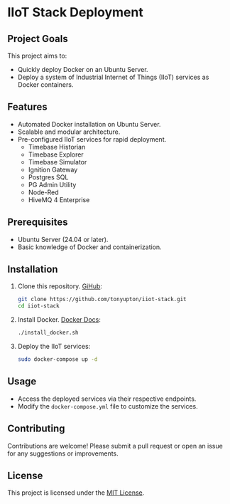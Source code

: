 # IIoT Stack Deployment

## Project Goals

This project aims to:
- Quickly deploy Docker on an Ubuntu Server.
- Deploy a system of Industrial Internet of Things (IIoT) services as Docker containers.

## Features

- Automated Docker installation on Ubuntu Server.
- Scalable and modular architecture.
- Pre-configured IIoT services for rapid deployment.
  - Timebase Historian
  - Timebase Explorer
  - Timebase Simulator
  - Ignition Gateway
  - Postgres SQL
  - PG Admin Utility
  - Node-Red
  - HiveMQ 4 Enterprise

## Prerequisites

- Ubuntu Server (24.04 or later).
- Basic knowledge of Docker and containerization.

## Installation

1. Clone this repository. [GiHub](https://github.com/tonyupton/iiot-stack):
    ```bash
    git clone https://github.com/tonyupton/iiot-stack.git
    cd iiot-stack
    ```

2. Install Docker. [Docker Docs](https://docs.docker.com/engine/install/ubuntu/):

   ```bash
   ./install_docker.sh
   ```

4. Deploy the IIoT services:
    ```bash
    sudo docker-compose up -d
    ```

## Usage

- Access the deployed services via their respective endpoints.
- Modify the `docker-compose.yml` file to customize the services.

## Contributing

Contributions are welcome! Please submit a pull request or open an issue for any suggestions or improvements.

## License

This project is licensed under the [MIT License](LICENSE).
